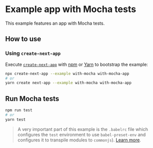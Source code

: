 # Example app with Mocha tests

This example features an app with Mocha tests.

## How to use

### Using `create-next-app`

Execute [`create-next-app`](https://github.com/vercel/next.js/tree/canary/packages/create-next-app) with [npm](https://docs.npmjs.com/cli/init) or [Yarn](https://yarnpkg.com/lang/en/docs/cli/create/) to bootstrap the example:

```bash
npx create-next-app --example with-mocha with-mocha-app
# or
yarn create next-app --example with-mocha with-mocha-app
```

## Run Mocha tests

```bash
npm run test
# or
yarn test
```

> A very important part of this example is the `.babelrc` file which configures the `test` environment to use `babel-preset-env` and configures it to transpile modules to `commonjs`). [Learn more](https://github.com/vercel/next.js/issues/2895).

